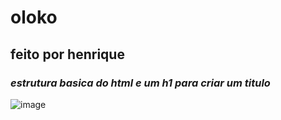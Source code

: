 # oloko
## **feito por henrique**
### *estrutura basica do html e um h1 para criar um titulo*
![image](https://github.com/user-attachments/assets/3720dcfa-af1f-4a6d-816b-114ba216f837) 
